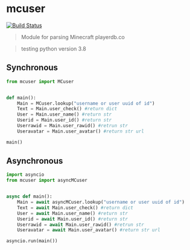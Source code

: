 # mcuser


[![Build Status](https://travis-ci.org/joemccann/dillinger.svg?branch=master)](https://travis-ci.org/joemccann/dillinger)
> Module for parsing Minecraft playerdb.co

> testing python version 3.8

## Synchronous
```py
from mcuser import MCuser


def main():
    Main = MCuser.lookup("username or user uuid of id")
    Text = Main.user_check() #return dict
    User = Main.user_name() #return str
    Userid = Main.user_id() #return str
    Userrawid = Main.user_rawid() #retrun str
    Useravatar = Main.user_avatar() #return str url

main()
```

## Asynchronous
```py
import asyncio
from mcuser import asyncMCuser


async def main():
    Main = await asyncMCuser.lookup("username or user uuid of id")
    Text = await Main.user_check() #return dict
    User = await Main.user_name() #return str
    Userid = await Main.user_id() #return str
    Userrawid = await Main.user_rawid() #retrun str
    Useravatar = await Main.user_avatar() #return str url

asyncio.run(main())
```

